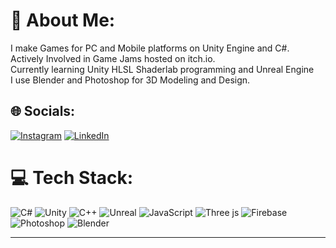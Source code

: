 # 💫 About Me:
I make Games for PC and Mobile platforms on Unity Engine and C#. <br>Actively Involved in Game Jams hosted on itch.io.<br>Currently learning Unity HLSL Shaderlab programming and Unreal Engine<br>I use Blender and Photoshop for 3D Modeling and Design.


## 🌐 Socials:
[![Instagram](https://img.shields.io/badge/Instagram-%23E4405F.svg?logo=Instagram&logoColor=white)](https://instagram.com/sameer.ds4) [![LinkedIn](https://img.shields.io/badge/LinkedIn-%230077B5.svg?logo=linkedin&logoColor=white)](https://linkedin.com/in/sameerds4)

# 💻 Tech Stack:
![C#](https://img.shields.io/badge/c%23-%23239120.svg?style=flat&logo=c-sharp&logoColor=white) ![Unity](https://img.shields.io/badge/Unity-grey?logo=unity
) ![C++](https://img.shields.io/badge/c++-%2300599C.svg?style=flat&logo=c%2B%2B&logoColor=white) ![Unreal](https://img.shields.io/badge/Unreal-black?logo=unrealengine)
 ![JavaScript](https://img.shields.io/badge/javascript-%23323330.svg?style=flat&&logo=javascript&logoColor=%23F7DF1E) ![Three js](https://img.shields.io/badge/threejs-black?style=flat&logo=three.js&logoColor=white) ![Firebase](https://img.shields.io/badge/firebase-%23039BE5.svg?style=flat&logo=firebase) ![Photoshop](https://img.shields.io/badge/photoshop-%2331A8FF.svg?style=flat&logo=adobephotoshop&logoColor=white) ![Blender](https://img.shields.io/badge/blender-%23F5792A.svg?style=flat&logo=blender&logoColor=white)

<!--# 📊 GitHub Stats:
![](https://github-readme-stats.vercel.app/api?username=sameer-ds4&theme=dark&hide_border=true&include_all_commits=false&count_private=false)<br/>
![](https://github-readme-streak-stats.herokuapp.com/?user=sameer-ds4&theme=dark&hide_border=true)<br/>
![](https://github-readme-stats.vercel.app/api/top-langs/?username=sameer-ds4&theme=dark&hide_border=true&include_all_commits=false&count_private=false&layout=compact)
-->
---
<!-- Proudly created with GPRM ( https://gprm.itsvg.in ) -->
